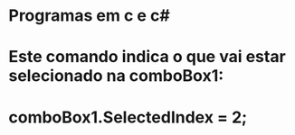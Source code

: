 # Programas em c e c#

# Este comando indica o que vai estar selecionado na comboBox1:
# comboBox1.SelectedIndex = 2;
